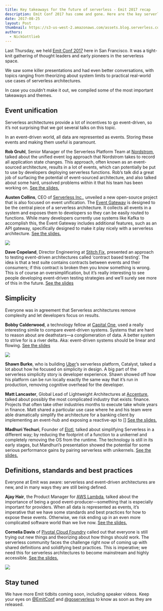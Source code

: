 ```yaml
---
title: Key takeaways for the future of serverless - Emit 2017 recap
description: Emit Conf 2017 has come and gone. Here are the key serverless takeaways you should know about. 
date: 2017-08-25
layout: Post
thumbnail: https://s3-us-west-2.amazonaws.com/assets.blog.serverless.com/Emit+Recap/Emit+logo.png
authors:
  - NickGottlieb
---
```


Last Thursday, we held [Emit Conf 2017](http://www.emitconference.com/) here in San Francisco. It was a tight-knit gathering of thought leaders and early pioneers in the serverless space.

We saw some killer presentations and had even better conversations, with topics ranging from theorizing about system limits to practical real-world use cases of serverless architectures.

In case you couldn’t make it out, we compiled some of the most important takeaways and themes.

## Event unification 

Serverless architectures provide a lot of incentives to go event-driven, so it’s not surprising that we got several talks on this topic.

In an event-driven world, all data are represented as events. Storing these events and making them useful is paramount.

**Rob Gruhl**, Senior Manager of the Serverless Platform Team at [Nordstrom](http://shop.nordstrom.com/), talked about the unified event log approach that Nordstrom takes to record all application state changes. This approach, often known as an event-sourced architecture, results in a lot of events, which can potentially be put to use by developers deploying serverless functions. Rob’s talk did a great job of surfacing the potential of event-sourced architecture, and also talked about some hard, unsolved problems within it that his team has been working on.
[See the slides.](https://s3-us-west-2.amazonaws.com/emit-website/2017-slides/Towards+a+serverless+event-sourced+Nordstrom.pdf)

**Austen Collins**, CEO of [Serverless Inc.](https://serverless.com/), unveiled a new open-source project that is also focused on event unification. The [Event Gateway](https://serverless.com/event-gateway/) is designed to be the central piece of a serverless architecture. It collects all events in a system and exposes them to developers so they can be easily routed to functions. While many developers currently use systems like Kafka to accomplish this, the Event Gateway includes additional features, such as an API gateway, specifically designed to make it play nicely with a serverless architecture. 
[See the slides.](https://s3-us-west-2.amazonaws.com/emit-website/2017-slides/building+the+communication+fabric+for+serverless+architectures.pdf)

![](https://s3-us-west-2.amazonaws.com/assets.blog.serverless.com/Emit+Recap/Austen_Collens-Event_Gateway.png)

**Dave Copeland**, Director Engineering at [Stitch Fix](https://www.stitchfix.com), presented an approach to testing event-driven architectures called ‘contract based testing’. The idea is that a test suite contains contracts between events and their consumers; if this contract is broken then you know something is wrong. This is of course an oversimplification, but it’s really interesting to see people developing event-driven testing strategies and we’ll surely see more of this in the future.
[See the slides](https://s3-us-west-2.amazonaws.com/emit-website/2017-slides/Imagining+Contract-Based+Testing+for+Event-driven+Architectures.pdf)

## Simplicity

Everyone was in agreement that Serverless architectures remove complexity and let developers focus on results.

**Bobby Calderwood**, a technology fellow at [Capital One](https://www.capitalone.com/), used a really interesting simile to compare event-driven systems. Systems that are hard to reason about are deathstars—a conglomeration of data. A better system to strive for is a river delta. Aka: event-driven systems should be linear and flowing.
[See the slides](https://s3-us-west-2.amazonaws.com/emit-website/2017-slides/Toward+a+Functional+Programming+Analogy+for+Microservices.pdf)

![](https://s3-us-west-2.amazonaws.com/assets.blog.serverless.com/Emit+Recap/Bobby_Calderwood-River-Deltas.png)

**Shawn Burke**, who is building [Uber](https://www.uber.com/)’s serverless platform, Catalyst, talked a lot about how he focused on simplicity in design. A big part of the serverless simplicity story is developer experience. Shawn showed off how his platform can be run locally exactly the same way that it’s run in production, removing cognitive overhead for the developer.

**Matt Lancaster**, Global Lead of Lightweight Architectures at [Accenture](https://www.accenture.com/), talked about possibly the most complicated industry that exists: finance. Projects that often take other industries months to execute take whole years in finance. Matt shared a particular use case where he and his team were able dramatically simplify the architecture for a banking client by implementing an event-hub and exposing a reactive-api to []
[See the slides.](https://s3-us-west-2.amazonaws.com/emit-website/2017-slides/Using+Event+Driven+Architecture+to+Transform+Core+Banking.pdf)

**Madhuri Yechuri**, Founder of [Elotl](https://angel.co/elotl), talked about simplifying Serverless in a different way; by reducing the footprint of a function to a unikernel and completely removing the OS from the runtime. The technology is still in its early stages, but Mandhuri’s presentation showed the potential for some serious performance gains by pairing serverless with unikernels.
[See the slides.](https://s3-us-west-2.amazonaws.com/emit-website/2017-slides/Unikernels+and+Event-driven+Serverless+Platforms.pdf)

## Definitions, standards and best practices

Everyone at Emit was aware: serverless and event-driven architectures are new, and in many ways they are still being defined. 

**Ajay Hair**, the Product Manager for [AWS Lambda](https://aws.amazon.com/lambda/), talked about the importance of being a good event-producer—something that is especially important for providers. When all data is represented as events, it’s imperative that we have some standards and best practices for how to expose these events. Otherwise, we risk ending up in an even more complicated software world than we live now.
[See the slides.](https://s3-us-west-2.amazonaws.com/emit-website/2017-slides/Being+a+good+citizen+in+an+event+driven+world.pdf)

**Cornelia Davis** of [Pivotal Cloud Foundry](https://pivotal.io/platform) called out that everyone is still trying out new things and theorizing about how things should work. The serverless community faces the challenge right now of coming up with shared definitions and solidifying best practices. This is imperative; we need this for serverless architectures to become mainstream and highly accessible.
[See the slides.](https://s3-us-west-2.amazonaws.com/emit-website/2017-slides/RethinkingThinking+Emit.pdf)

![](https://s3-us-west-2.amazonaws.com/assets.blog.serverless.com/Emit+Recap/Cornelia-Davis_Client-Server.png)

## Stay tuned

We have more Emit tidbits coming soon, including speaker videos. Keep your eyes on [@EmitConf](https://twitter.com/emitconf) and [@goserverless](https://twitter.com/goserverless) to know as soon as they are released.
